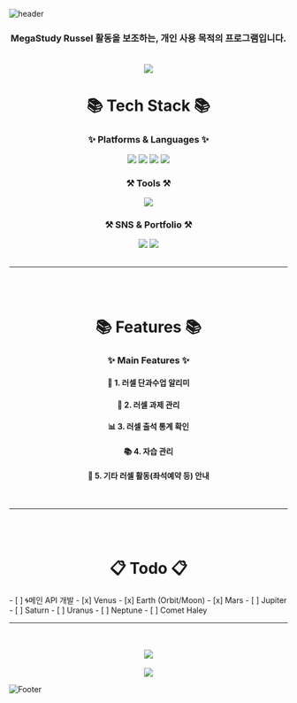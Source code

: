 ![header](https://capsule-render.vercel.app/api?type=Waving&color=gradient&height=300&section=header&text=Russel%20Helper&fontSize=100)



<div align="center">
<h3>MegaStudy Russel 활동을 보조하는, 개인 사용 목적의 프로그램입니다.<br><br></h3>


  <img src="https://img.shields.io/badge/%EA%B0%9C%EB%B0%9C%EC%8B%9C%EC%9E%91-2023_07_18-blue">

<h1>📚 Tech Stack 📚</h1>
<h3>✨ Platforms & Languages ✨</h3>
<img src="https://img.shields.io/badge/NodeJS-바탕색?style=flat&logo=nodedotjs&logoColor=white&color=%23339933"/>
<img src="https://img.shields.io/badge/HTML5-바탕색?style=flat&logo=html5&logoColor=white&color=%23E34F26"/>
<img src="https://img.shields.io/badge/JavaScript-바탕색?style=flat&logo=javascript&logoColor=white&color=%23F7DF1E"/>
<img src="https://img.shields.io/badge/CSS3-바탕색?style=flat&logo=css3&logoColor=white&color=%231572B6"/>

<h3>⚒️ Tools ⚒️</h3>
<img src="https://img.shields.io/badge/VSCode-바탕색?style=flat&logo=visualstudiocode&logoColor=white&color=%23007ACC"/>

<h3>⚒️ SNS & Portfolio ⚒️</h3>
<img src="https://img.shields.io/badge/Instagram-바탕색?style=flat&logo=instagram&logoColor=white&color=%23E4405F&link=https://instagram.com/mingyu_9495"/>
<img src="https://img.shields.io/badge/Portfolio-바탕색?style=flat&logo=southwestairlines&logoColor=white&color=%232ECCAA&link=https://msub.kr/mingyu9495"/>
<br><br>
<hr>
<br><br>
<h1>📚 Features 📚</h1>
<h3>✨ Main Features ✨</h3>
<h4>🏫 1. 러셀 단과수업 알리미</h4>
<h4>📖 2. 러셀 과제 관리</h4>
<h4>📊 3. 러셀 출석 통계 확인</h4>
<h4>📚 4. 자습 관리</h4>
<h4>📝 5. 기타 러셀 활동(좌석예약 등) 안내</h4>
<br>
<hr>
<br><br>
<!-- 개발 Todo -->
<h1>📋 Todo 📋</h1>
</div>
- [ ] 🌀메인 API 개발 
    - [x] Venus 
- [x] Earth (Orbit/Moon)
- [x] Mars
- [ ] Jupiter
- [ ] Saturn
- [ ] Uranus
- [ ] Neptune
- [ ] Comet Haley
<div align="center">
<hr>
<br><br>
<img src="https://github-readme-stats.vercel.app/api/top-langs/?username=lee101570&layout=compact"><br><br>
<img src="https://github-readme-stats.vercel.app/api?username=lee101570&show_icons=true">
</div>

![Footer](https://capsule-render.vercel.app/api?type=waving&color=gradient&height=200&section=footer)